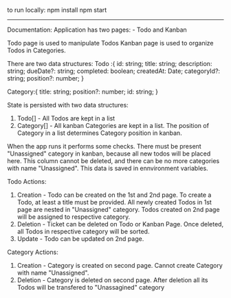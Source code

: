 to run locally:
npm install
npm start

---

Documentation:
Application has two pages: - Todo and Kanban

Todo page is used to manipulate Todos
Kanban page is used to organize Todos in Categories.

There are two data structures:
Todo :{
id: string;
title: string;
description: string;
dueDate?: string;
completed: boolean;
createdAt: Date;
categoryId?: string;
position?: number;
}

Category:{
title: string;
position?: number;
id: string;
}

State is persisted with two data structures:

1. Todo[] - All Todos are kept in a list
2. Category[] - All kanban Categories are kept in a list. The position of Category in a list determines Category position in kanban.

When the app runs it performs some checks. There must be present "Unassigned" category in kanban, because all new todos will be placed here.
This column cannot be deleted, and there can be no more categories with name "Unassigned". This data is saved in ennvironment variables.

Todo Actions:

1. Creation - Todo can be created on the 1st and 2nd page. To create a Todo, at least a title must be provided. All newly created Todos in 1st page are nested in "Unassigned" category. Todos created on 2nd page will be assigned to respective category.
2. Deletion - Ticket can be deleted on Todo or Kanban Page. Once deleted, all Todos in respective category will be sorted.
3. Update - Todo can be updated on 2nd page.

Category Actions:

1. Creation - Category is created on second page. Cannot create Category with name "Unassigned".
2. Deletion - Category is deleted on second page. After deletion all its Todos will be transfered to "Unassagined" category
